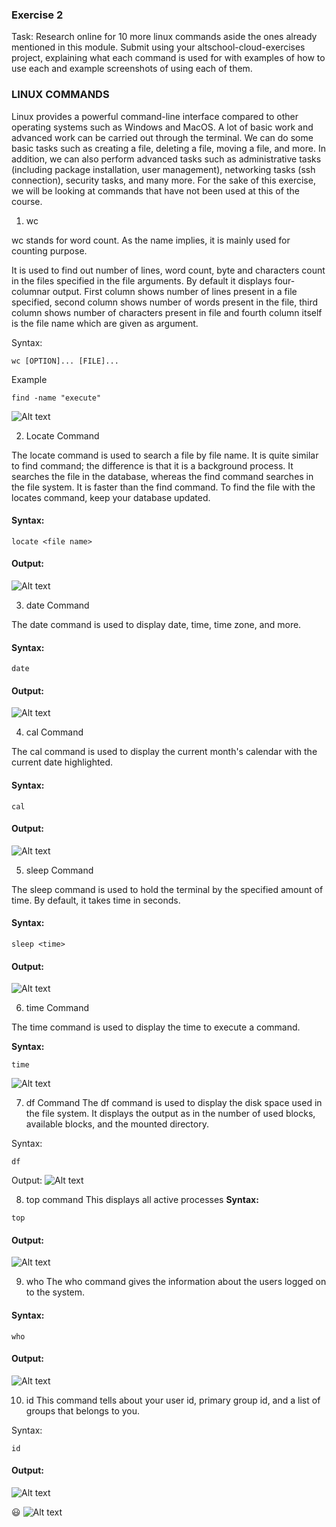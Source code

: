 ### Exercise 2

Task: Research online for 10 more linux commands aside the ones already mentioned in this module. Submit using your altschool-cloud-exercises project, explaining what each command is used for with examples of how to use each and example screenshots of using each of them.

### LINUX COMMANDS
Linux provides a powerful command-line interface compared to other operating systems such as Windows and MacOS. A lot of basic work and advanced work can be carried out through the terminal. We can do some basic tasks such as creating a file, deleting a file, moving a file, and more. In addition, we can also perform advanced tasks such as administrative tasks (including package installation, user management), networking tasks (ssh connection), security tasks, and many more.
For the sake of this exercise, we will be looking at commands that have not been used at this of the course.

1. wc
   
wc stands for word count. As the name implies, it is mainly used for counting purpose.

It is used to find out number of lines, word count, byte and characters count in the files specified in the file arguments.
By default it displays four-columnar output.
First column shows number of lines present in a file specified, second column shows number of words present in the file, third column shows number of characters present in file and fourth column itself is the file name which are given as argument.

Syntax:

```
wc [OPTION]... [FILE]...
```

Example 

```find -name "execute"```

![Alt text](wc-1.png)


2. Locate Command

The locate command is used to search a file by file name. It is quite similar to find command; the difference is that it is a background process. It searches the file in the database, whereas the find command searches in the file system. It is faster than the find command. To find the file with the locates command, keep your database updated.

#### Syntax:
```
locate <file name>  
```

#### Output:
![Alt text](locate.png)

3. date Command

The date command is used to display date, time, time zone, and more.

#### Syntax:

```
date
```  

#### Output:
![Alt text](date.png)

4. cal Command

The cal command is used to display the current month's calendar with the current date highlighted.

#### Syntax:

``` 
cal
```
#### Output:
![Alt text](cal.png)

5. sleep Command

The sleep command is used to hold the terminal by the specified amount of time. By default, it takes time in seconds.

#### Syntax:
```
sleep <time>  
```
#### Output:
![Alt text](<2024-01-29 (6).png>)

6. time Command

The time command is used to display the time to execute a command.

**Syntax:**
```
time
```
![Alt text](<2024-01-29 (7).png>)

7. df Command
The df command is used to display the disk space used in the file system. It displays the output as in the number of used blocks, available blocks, and the mounted directory.

Syntax:
```
df
```  
Output:
![Alt text](df.png)

8. top command
This displays all active processes
**Syntax:** 
```
top
```
#### Output:
![Alt text](top.png)

9. who
The who command gives the information about the users logged on to the system.

#### Syntax:
```
who  
```
#### Output:
![Alt text](who.png)

10. id
This command tells about your user id, primary group id, and a list of groups that belongs to you.

Syntax:
```
id
```
#### Output:
![Alt text](who-1.png)


😃
![Alt text](73a48046-1971-4c2e-8307-39b2ac2e32e2.jpeg)